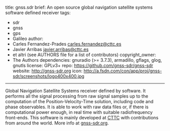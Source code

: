 title: gnss.sdr
brief: An open source global navigation satellite systems software defined receiver
tags:
  - sdr
  - gnss
  - gps
  - Galileo
author:
  - Carles Fernandez-Prades <carles.fernandez@cttc.es>
  - Javier Arribas <javier.arribas@cttc.es>
  - et altri (see AUTHORS file for a list of contributors)
copyright_owner:
  - The Authors
dependencies: gnuradio (>= 3.7.3), armadillo, gflags, glog, gnutls
license: GPLv3+
repo: https://github.com/gnss-sdr/gnss-sdr
website: http://gnss-sdr.org
icon: http://a.fsdn.com/con/app/proj/gnss-sdr/screenshots/logo400x400.jpg
---
Global Navigation Satellite Systems receiver defined by software. It performs all the signal 
processing from raw signal samples up to the computation of the Position-Velocity-Time solution, 
including code and phase observables. It is able to work with raw data files or, if there is 
computational power enough, in real time with suitable radiofrequency front-ends. This software 
is mainly developed at [CTTC](http://www.cttc.es "Centre Tecnologic de Telecomunicacions de Catalunya")
with contributions from around the world. More info at [gnss-sdr.org](http://gnss-sdr.org "GNSS-SDR's Homepage").